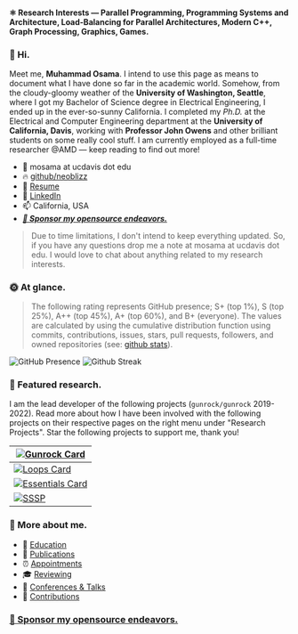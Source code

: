 #### ⚛️ Research Interests — Parallel Programming, Programming Systems and Architecture, Load-Balancing for Parallel Architectures, Modern C++, Graph Processing, Graphics, Games.

### :wave: Hi.
Meet me, **Muhammad Osama**. I intend to use this page as means to document what I have done so far in the academic world. Somehow, from the cloudy-gloomy weather of the **University of Washington, Seattle**, where I got my Bachelor of Science degree in Electrical Engineering, I ended up in the ever-so-sunny California. I completed my *Ph.D.* at the Electrical and Computer Engineering department at the **University of California, Davis**, working with **Professor John Owens** and other brilliant students on some really cool stuff. I am currently employed as a full-time researcher @AMD — keep reading to find out more!

* 🎴 mosama at ucdavis dot edu
* 🔥 [github/neoblizz](https://github.com/neoblizz)
* :purple_heart: [Resume](https://drive.google.com/file/d/1dLBFb66X3oLZ64fU098J1tAPkoFiotyt/view?usp=sharing)
* :pushpin: [LinkedIn](https://www.linkedin.com/in/muhammado/)
* :mailbox: California, USA
* _**[🐋 Sponsor my opensource endeavors.](https://github.com/sponsors/neoblizz)**_

> Due to time limitations, I don't intend to keep everything updated. So, if you have any questions drop me a note at mosama at ucdavis dot edu. I would love to chat about anything related to my research interests.

### :sun_with_face: At glance.
> The following rating represents GitHub presence; S+ (top 1%), S (top 25%), A++ (top 45%), A+ (top 60%), and B+ (everyone). The values are calculated by using the cumulative distribution function using commits, contributions, issues, stars, pull requests, followers, and owned repositories (see: [github stats](https://github.com/anuraghazra/github-readme-stats)).

![GitHub Presence](https://github-readme-stats.vercel.app/api?username=neoblizz&count_private=true&show_icons=true&theme=dracula)
![Github Streak](https://github-readme-streak-stats.herokuapp.com/?user=neoblizz&theme=dracula)

### :mushroom: Featured research.
I am the lead developer of the following projects (`gunrock/gunrock` 2019-2022). Read more about how I have been involved with the following projects on their respective pages on the right menu under "Research Projects". Star the following projects to support me, thank you!

| [![Gunrock Card](https://github-readme-stats.vercel.app/api/pin?username=gunrock&repo=gunrock&theme=dracula)](https://github.com/gunrock/gunrock)          |
|------------------------------------------------------------------------------------------------------------------------------------------------------------|
| [![Loops Card](https://github-readme-stats.vercel.app/api/pin?username=gunrock&repo=loops&theme=dracula)](https://github.com/gunrock/loops)                |
| [![Essentials Card](https://github-readme-stats.vercel.app/api/pin?username=gunrock&repo=essentials&theme=dracula)](https://github.com/gunrock/essentials) |
| [![SSSP](https://github-readme-stats.vercel.app/api/pin?username=gunrock&repo=sssp&theme=dracula)](https://github.com/gunrock/sssp)                        |

### :space_invader: More about me.
- 🌱 [Education](https://github.com/neoblizz/neoblizz/wiki/Academics)
- 📝 [Publications](https://github.com/neoblizz/neoblizz/wiki/Publications)
- ⏰ [Appointments](https://github.com/neoblizz/neoblizz/wiki/Appointments)
- 🎓 [Reviewing](https://github.com/neoblizz/neoblizz/wiki/Professional-Reviewing)
- 🍍 [Conferences & Talks](https://github.com/neoblizz/neoblizz/wiki/Presentations)
- 🎉 [Contributions](https://github.com/neoblizz?tab=overview)

### [🐋 Sponsor my opensource endeavors.](https://github.com/sponsors/neoblizz)
